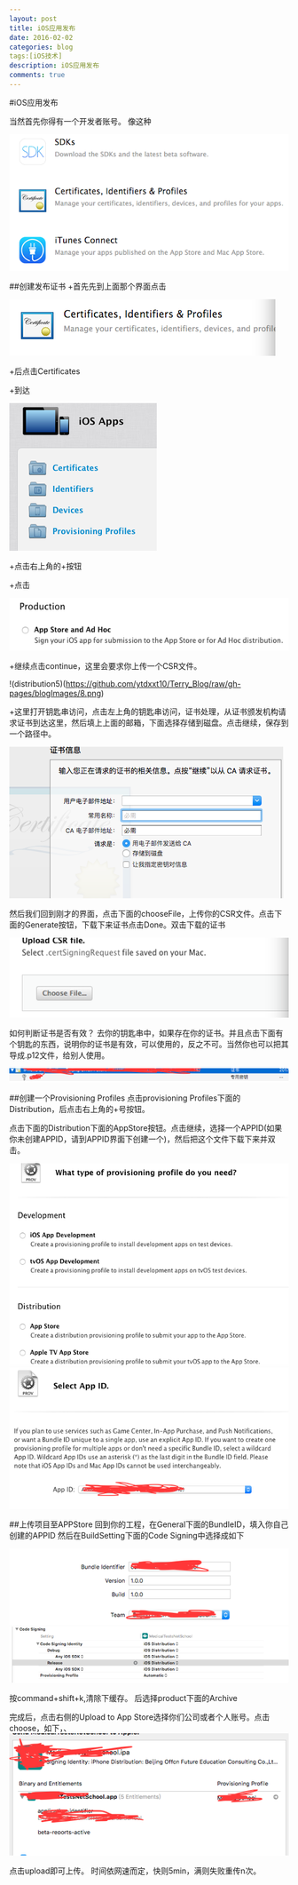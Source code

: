 ```yaml
---
layout: post
title: iOS应用发布
date: 2016-02-02
categories: blog
tags:[iOS技术]
description: iOS应用发布
comments: true
---
```

#iOS应用发布

当然首先你得有一个开发者账号。
像这种

![](https://github.com/ytdxxt10/Terry_Blog/raw/gh-pages/blogImages/three.jpg)


##创建发布证书
+首先先到上面那个界面点击

![distribution2](https://github.com/ytdxxt10/Terry_Blog/raw/gh-pages/blogImages/4.png)

+后点击Certificates

+到达

![distribution3](https://github.com/ytdxxt10/Terry_Blog/raw/gh-pages/blogImages/5.png)

+点击右上角的+按钮

+点击

![distribution4](https://github.com/ytdxxt10/Terry_Blog/raw/gh-pages/blogImages/7.png)

+继续点击continue，这里会要求你上传一个CSR文件。

!(distribution5)(https://github.com/ytdxxt10/Terry_Blog/raw/gh-pages/blogImages/8.png)

+这里打开钥匙串访问，点击左上角的钥匙串访问，证书处理，从证书颁发机构请求证书到达这里，然后填上上面的邮箱，下面选择存储到磁盘。点击继续，保存到一个路径中。

![distribution6](https://github.com/ytdxxt10/Terry_Blog/raw/gh-pages/blogImages/9.png)

然后我们回到刚才的界面，点击下面的chooseFile，上传你的CSR文件。点击下面的Generate按钮，下载下来证书点击Done。双击下载的证书

![distribution7](https://github.com/ytdxxt10/Terry_Blog/raw/gh-pages/blogImages/10.png)

如何判断证书是否有效？
去你的钥匙串中，如果存在你的证书。并且点击下面有个钥匙的东西，说明你的证书是有效，可以使用的，反之不可。当然你也可以把其导成.p12文件，给别人使用。

![distribution8](https://github.com/ytdxxt10/Terry_Blog/raw/gh-pages/blogImages/11.png)

##创建一个Provisioning Profiles
点击provisioning Profiles下面的Distribution，后点击右上角的+号按钮。

点击下面的Distribution下面的AppStore按钮。点击继续，选择一个APPID(如果你未创建APPID，请到APPID界面下创建一个)，然后把这个文件下载下来并双击。

![distribution9](https://github.com/ytdxxt10/Terry_Blog/raw/gh-pages/blogImages/12.png)
![distribution10](https://github.com/ytdxxt10/Terry_Blog/raw/gh-pages/blogImages/13.png)

##上传项目至APPStore
回到你的工程，在General下面的BundleID，填入你自己创建的APPID
然后在BuildSetting下面的Code Signing中选择成如下

![distribution11](https://github.com/ytdxxt10/Terry_Blog/raw/gh-pages/blogImages/14.png)
![distribution12](https://github.com/ytdxxt10/Terry_Blog/raw/gh-pages/blogImages/15.png)

按command+shift+k,清除下缓存。
后选择product下面的Archive

完成后，点击右侧的Upload to App Store选择你们公司或者个人账号。点击choose，如下，、
![distribution12](https://github.com/ytdxxt10/Terry_Blog/raw/gh-pages/blogImages/enterprise1.png)

点击upload即可上传。
时间依网速而定，快则5min，满则失败重传n次。
